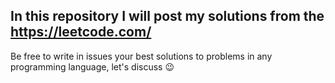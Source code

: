 ## In this repository I will post my solutions from the https://leetcode.com/

Be free to write in issues your best solutions to problems in any programming language, let's discuss :wink:
